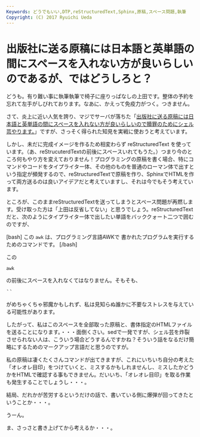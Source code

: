 ```yaml
---
Keywords: どうでもいい,DTP,reStructuredText,Sphinx,原稿,スペース問題,執筆
Copyright: (C) 2017 Ryuichi Ueda
---
```


# 出版社に送る原稿には日本語と英単語の間にスペースを入れない方が良いらしいのであるが、ではどうしろと？
どうも。有り難い事に執筆執筆で椅子に座りっぱなしの上田です。整体の予約を忘れて左手がしびれております。なあに、かえって免疫力がつく。つきません。

さて、炎上に近い人気を誇り、マジでサーバが落ちた「<a href="http://blog.ueda.asia/?p=1380" target="_blank">出版社に送る原稿には日本語と英単語の間にスペースを入れない方が良いらしいので贖罪のためにシェル芸やります。</a>」ですが、さっそく得られた知見を実戦に使おうと考えています。

しかし、未だに完成イメージを作るため相変わらず reStructuredText を使っています。（あ、reStrucuterdTextの前後にスペースいれてもうた。）つまり今のところ何もやり方を変えておりません！プログラミングの原稿を書く場合、特にコマンドやコードをタイプライター体、その他のものを普通のローマン体で出すという指定が頻発するので、reStructuredTextで原稿を作り、SphinxでHTMLを作って両方送るのは良いアイデアだと考えていますし、それは今でもそう考えています。

ところが、このままreStructuredTextを送ってしまうとスペース問題が再燃します。受け取った方は「上田は反省してない」と思うでしょう。reStructuredTextだと、次のようにタイプライター体で出したい単語をバッククォート二つで囲むのですが、

[bash]
この ``awk`` は、プログラミング言語AWKで
書かれたプログラムを実行するためのコマンドです。
[/bash]

この<pre>``awk``</pre>の前後にスペースを入れなくてはなりません。そもそも、<pre>``</pre>がめちゃくちゃ邪魔かもしれず、私は見知らぬ誰かに不要なストレスを与えている可能性があります。

したがって、私はこのスペースを全部取った原稿と、書体指定のHTMLファイルを送ることになります。・・・面倒くさい。sedで一発ですが、シェル芸を炸裂させられない人は、こういう場合どうするんですかね？そういう話をなるだけ簡略にするためのマークアップ言語だと思うのですが。

私の原稿は凄くたくさんコマンドが出てきますが、これにいちいち自分の考えた「オレオレ目印」をつけていくと、ミスするかもしれませんし、ミスしたかどうかをHTMLで確認する事もできません。だいいち、「オレオレ目印」を取る作業も発生することでしょうし・・・。

結局、だれかが苦労するというだけの話で、書いている側に爆弾が回ってきたということか・・・。



うーん。


ま、さっさと書き上げてから考えるか・・・。
